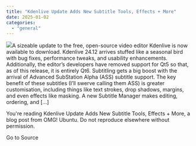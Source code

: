 ```yaml
---
title: "Kdenlive Update Adds New Subtitle Tools, Effects + More"
date: 2025-01-02
categories: 
  - "general"
---
```


![](https://i0.wp.com/www.omgubuntu.co.uk/wp-content/uploads/2024/12/kdenlive-1.jpg?resize=406%2C232&ssl=1)A sizeable update to the free, open-source video editor Kdenlive is now available to download. Kdenlive 24.12 arrives stuffed like a seasonal bird with bug fixes, performance tweaks, and usability enhancements. Additionally, the editor’s developers have removed support for Qt5 so that, as of this release, it is entirely Qt6. Subtitling gets a big boost with the arrival of Advanced SubStation Alpha (ASS) subtitle support. The key benefit of these subtitles (I’ll swerve calling them ASS) is greater customisation, including things like text strokes, drop shadows, margins, and even effects like masking. A new Subtitle Manager makes editing, ordering, and \[…\]

You're reading Kdenlive Update Adds New Subtitle Tools, Effects + More, a blog post from OMG! Ubuntu. Do not reproduce elsewhere without permission.

Go to Source
